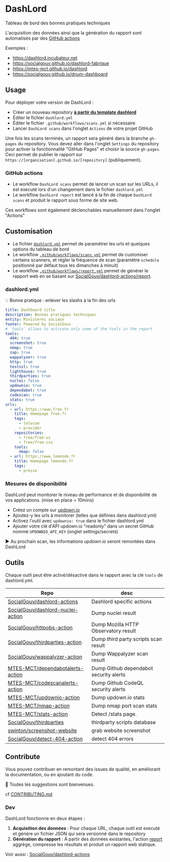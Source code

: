 # DashLord

Tableau de bord des bonnes pratiques techniques

L'acquisition des données ainsi que la génération du rapport sont automatisés par des [GitHub actions](https://github.com/features/actions)

Exemples :
 - https://dashlord.incubateur.net
 - https://socialgouv.github.io/dashlord-fabrique
 - https://mtes-mct.github.io/dashlord
 - https://socialgouv.github.io/dnum-dashboard
 
## Usage

Pour déployer votre version de DashLord :

- Créer un nouveau repository [**à partir du template dashlord**](https://github.com/SocialGouv/dashlord)
- Éditer le fichier `dashlord.yml`
- Éditer le fichier `.github/workflows/scans.yml` si nécessaire
- Lancer `DashLord scans` dans l'onglet `Actions` de votre projet GitHub

Une fois les scans terminés, un rapport sera généré dans la branche `gh-pages` du repository. Vous devez aller dans l'onglet `Settings` du repository pour activer la fonctionnalité "GitHub Pages" et choisir la source `gh-pages`. Ceci permet de publier le rapport sur `https://[organisation].github.io/[repository]` (publiquement).

### GitHub actions

- Le workflow `DashLord scans` permet de lancer un scan sur les URLs, il est executé lors d'un changement dans le fichier `dashlord.yml`
- Le workflow `DashLord report` est lancé à la fin de chaque `DashLord scans` et produit le rapport sous forme de site web.

Ces workflows sont également déclenchables manuellement dans l'onglet "Actions"

## Customisation

- Le fichier [`dashlord.yml`](./dashlord.yml) permet de paramétrer les urls et quelques options du tableau de bord
- Le workflow [`.github/workflows/scans.yml`](./github/workflows/scans.yml) permet de customiser certains scanners, et régler la fréquence de scan (paramètre `schedule` positionné par défaut tous les dimanches à minuit)
- Le workflow [`.github/workflows/report.yml`](./github/workflows/report.yml) permet de générer le rapport web en se basant sur [SocialGouv/dashlord-actions/report](https://github.com/SocialGouv/dashlord-actions).

### dashlord.yml

💡 Bonne pratique : enlever les slashs à la fin des urls

```yml
title: Dashboard title
description: Bonnes pratiques techniques
entity: Ministères sociaux
footer: Powered by SocialGouv
# `tools` allows to activate only some of the tools in the report
tools:
  404: true
  screenshot: true
  nmap: true
  zap: true
  wappalyzer: true
  http: true
  testssl: true
  lighthouse: true
  thirdparties: true
  nuclei: false
  updownio: true
  dependabot: true
  codescan: true
  stats: true
urls:
  - url: https://www.free.fr
    title: Homepage free.fr
    tags:
      - telecom
      - provider
    repositories:
      - free/free-ui
      - free/free-css
    tools:
      nmap: false
  - url: https://www.lemonde.fr
    title: Homepage lemonde.fr
    tags:
      - presse
```

### Mesures de disponibilité 

DashLord peut monitorer le niveau de performance et de disponibilité de vos applications. (mise en place = 10mins)

 - Créez un compte sur [updown.io](https://updown.io)
 - Ajoutez-y les urls à monitorer (telles que définies dans dashlord.yml)
 - Activez l'outil avec `updownio: true` dans le fichier dashlord.yml
 - Ajouter votre clé d'API updown.io "readonly" dans un secret GitHub nommé `UPDOWNIO_API_KEY` (onglet settings/secrets)

▶ Au prochain scan, les informations updown.io seront remontées dans DashLord

## Outils

Chaque outil peut être activé/désactivé dans le rapport avec la clé `tools` de dashlord.yml. 

| Repo                                                                                        | desc                                                       |
| ------------------------------------------------------------------------------------------- | ---------------------------------------------------------- |
| [SocialGouv/dashlord-actions](https://github.com/SocialGouv/dashlord-actions)               | Dashlord specific actions                                  |
| [SocialGouv/dashlord-nuclei-action](https://github.com/SocialGouv/dashlord-nuclei-action)   | Dump nuclei result                                         |
| [SocialGouv/httpobs-action](https://github.com/SocialGouv/httpobs-action)                   | Dump Mozilla HTTP Observatory result                       |
| [SocialGouv/thirdparties-action](https://github.com/SocialGouv/thirdparties-action)         | Dump third party scripts scan result                       |
| [SocialGouv/wappalyzer-action](https://github.com/SocialGouv/wappalyzer-action)             | Dump Wappalyzer scan result                                |
| [MTES-MCT/dependabotalerts-action](https://github.com/MTES-MCT/dependabotalerts-action)     | Dump Github dependabot security alerts                     |
| [MTES-MCT/codescanalerts-action](https://github.com/MTES-MCT/codescanalerts-action)         | Dump Github CodeQL security alerts                         |
| [MTES-MCT/updownio-action](https://github.com/MTES-MCT/updownio-action)                     | Dump updown.io stats                                       |
| [MTES-MCT/nmap-action](https://github.com/MTES-MCT/nmap-action)                             | Dump nmap port scan stats                                  |
| [MTES-MCT/stats-action](https://github.com/MTES-MCT/stats-action)                           | Detect /stats page.                                        |
| [SocialGouv/thirdparties](https://github.com/SocialGouv/thirdparties)                       | thirdparty scripts database                                |
| [swinton/screenshot-website](https://github.com/swinton/screenshot-website)                 | grab website screenshot                                    |
| [SocialGouv/detect-404-action](https://github.com/SocialGouv/detect-404-action)             | detect 404 errors                                          |

## Contribute

Vous pouvez contribuer en remontant des issues de qualité, en améliorant la documentation, ou en ajoutant du code.

🤗 Toutes les suggestions sont bienvenues.

cf [CONTRIBUTING.md](./CONTRIBUTING.md)

### Dev

DashLord fonctionne en deux étapes :

1. **Acquisition des données** : Pour chaque URL, chaque outil est executé et génère un fichier JSON qui sera versionné dans le repository
2. **Génération du rapport** : À partir des données existantes, l'action [report](https://github.com/SocialGouv/dashlord-actions) aggrège, compresse les résultats et produit un rapport web statique.

Voir aussi : [SocialGouv/dashlord-actions](https://github.com/SocialGouv/dashlord-actions)

